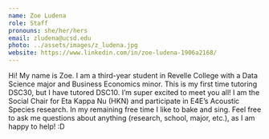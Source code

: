```yaml
---
name: Zoe Ludena
role: Staff
pronouns: she/her/hers
email: zludena@ucsd.edu
photo: ../assets/images/z_ludena.jpg
website: https://www.linkedin.com/in/zoe-ludena-1906a2168/
---
```

Hi! My name is Zoe. I am a third-year student in Revelle College with a Data Science major and Business Economics minor. This is my first time tutoring DSC30, but I have tutored DSC10. I’m super excited to meet you all! I am the Social Chair for Eta Kappa Nu (HKN) and participate in E4E’s Acoustic Species research. In my remaining free time I like to bake and sing. Feel free to ask me questions about anything (research, school, major, etc.), as I am happy to help! :D